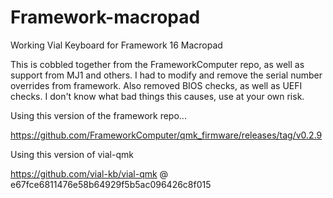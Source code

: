 # Framework-macropad
Working Vial Keyboard for Framework 16 Macropad

This is cobbled together from the FrameworkComputer repo, as well as support from MJ1 and others.
I had to modify and remove the serial number overrides from framework. Also removed BIOS checks, as well as UEFI checks. I don't know what bad things this causes, use at your own risk.

Using this version of the framework repo...

https://github.com/FrameworkComputer/qmk_firmware/releases/tag/v0.2.9

Using this version of vial-qmk

https://github.com/vial-kb/vial-qmk @ e67fce6811476e58b64929f5b5ac096426c8f015
